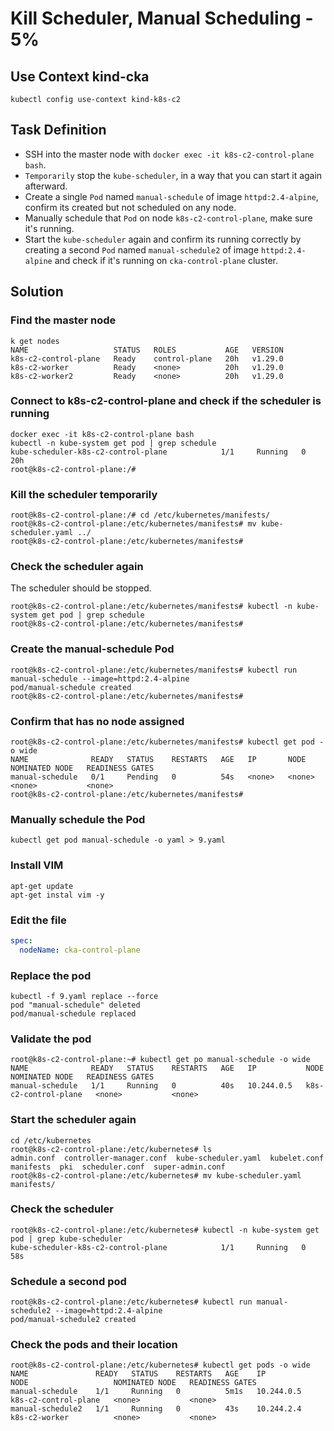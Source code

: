 # Kill Scheduler, Manual Scheduling - 5%

## Use Context kind-cka

```shell
kubectl config use-context kind-k8s-c2
```

## Task Definition

- SSH into the master node with `docker exec -it k8s-c2-control-plane bash`.
- `Temporarily` stop the `kube-scheduler`, in a way that you can start it again afterward.
- Create a single `Pod` named `manual-schedule` of image `httpd:2.4-alpine`, confirm its created but not scheduled on any node.
- Manually schedule that `Pod` on node `k8s-c2-control-plane`, make sure it's running.
- Start the `kube-scheduler` again and confirm its running correctly by creating a second `Pod` named `manual-schedule2` of image `httpd:2.4-alpine` and check if it's running on `cka-control-plane` cluster.

## Solution

### Find the master node

```shell
k get nodes
NAME                   STATUS   ROLES           AGE   VERSION
k8s-c2-control-plane   Ready    control-plane   20h   v1.29.0
k8s-c2-worker          Ready    <none>          20h   v1.29.0
k8s-c2-worker2         Ready    <none>          20h   v1.29.0
```

### Connect to k8s-c2-control-plane and check if the scheduler is running

```shell
docker exec -it k8s-c2-control-plane bash
kubectl -n kube-system get pod | grep schedule
kube-scheduler-k8s-c2-control-plane            1/1     Running   0          20h
root@k8s-c2-control-plane:/#
```

### Kill the scheduler temporarily

```shell
root@k8s-c2-control-plane:/# cd /etc/kubernetes/manifests/
root@k8s-c2-control-plane:/etc/kubernetes/manifests# mv kube-scheduler.yaml ../
root@k8s-c2-control-plane:/etc/kubernetes/manifests#
```

### Check the scheduler again

The scheduler should be stopped.

```shell
root@k8s-c2-control-plane:/etc/kubernetes/manifests# kubectl -n kube-system get pod | grep schedule
root@k8s-c2-control-plane:/etc/kubernetes/manifests#
```

### Create the manual-schedule Pod

```shell
root@k8s-c2-control-plane:/etc/kubernetes/manifests# kubectl run manual-schedule --image=httpd:2.4-alpine
pod/manual-schedule created
root@k8s-c2-control-plane:/etc/kubernetes/manifests#
```

### Confirm that has no node assigned

```shell
root@k8s-c2-control-plane:/etc/kubernetes/manifests# kubectl get pod -o wide
NAME              READY   STATUS    RESTARTS   AGE   IP       NODE     NOMINATED NODE   READINESS GATES
manual-schedule   0/1     Pending   0          54s   <none>   <none>   <none>           <none>
root@k8s-c2-control-plane:/etc/kubernetes/manifests#
```

### Manually schedule the Pod

```shell
kubectl get pod manual-schedule -o yaml > 9.yaml
```

### Install VIM

```shell
apt-get update
apt-get instal vim -y
```

### Edit the file

```yaml
spec:
  nodeName: cka-control-plane
```

### Replace the pod

```shell
kubectl -f 9.yaml replace --force
pod "manual-schedule" deleted
pod/manual-schedule replaced
```

### Validate the pod

```shell
root@k8s-c2-control-plane:~# kubectl get po manual-schedule -o wide
NAME              READY   STATUS    RESTARTS   AGE   IP           NODE                   NOMINATED NODE   READINESS GATES
manual-schedule   1/1     Running   0          40s   10.244.0.5   k8s-c2-control-plane   <none>           <none>
```

### Start the scheduler again

```shell
cd /etc/kubernetes
root@k8s-c2-control-plane:/etc/kubernetes# ls
admin.conf  controller-manager.conf  kube-scheduler.yaml  kubelet.conf  manifests  pki  scheduler.conf  super-admin.conf
root@k8s-c2-control-plane:/etc/kubernetes# mv kube-scheduler.yaml manifests/
```

### Check the scheduler

```shell
root@k8s-c2-control-plane:/etc/kubernetes# kubectl -n kube-system get pod | grep kube-scheduler
kube-scheduler-k8s-c2-control-plane            1/1     Running   0          58s
```

### Schedule a second pod

```shell
root@k8s-c2-control-plane:/etc/kubernetes# kubectl run manual-schedule2 --image=httpd:2.4-alpine
pod/manual-schedule2 created
```

### Check the pods and their location

```shell
root@k8s-c2-control-plane:/etc/kubernetes# kubectl get pods -o wide
NAME               READY   STATUS    RESTARTS   AGE    IP           NODE                   NOMINATED NODE   READINESS GATES
manual-schedule    1/1     Running   0          5m1s   10.244.0.5   k8s-c2-control-plane   <none>           <none>
manual-schedule2   1/1     Running   0          43s    10.244.2.4   k8s-c2-worker          <none>           <none>
```

